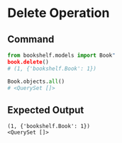 # Delete Operation

## Command

```python
from bookshelf.models import Book"
book.delete()
# (1, {'bookshelf.Book': 1})

Book.objects.all()
# <QuerySet []>
```

## Expected Output

```
(1, {'bookshelf.Book': 1})
<QuerySet []>
```
